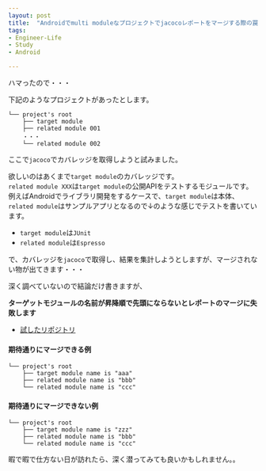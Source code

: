 ```yaml
---
layout: post
title:  "Androidでmulti moduleなプロジェクトでjacocoレポートをマージする際の罠"
tags:
- Engineer-Life
- Study
- Android

---
```


ハマったので・・・

下記のようなプロジェクトがあったとします。

```
└── project's root
    ├── target module
    ├── related module 001
    ・・・
    └── related module 002
```

ここで`jacoco`でカバレッジを取得しようと試みました。  

欲しいのはあくまで`target module`のカバレッジです。  
`related module XXX`は`target module`の公開APIをテストするモジュールです。  
例えばAndroidでライブラリ開発をするケースで、`target module`は本体、`related module`はサンプルアプリとなるので↓のような感じでテストを書いています。

- `target module`は`JUnit`
- `related module`は`Espresso`

で、カバレッジを`jacoco`で取得し、結果を集計しようとしますが、マージされない物が出てきます・・・

深く調べていないので結論だけ書きますが、

**ターゲットモジュールの名前が昇降順で先頭にならないとレポートのマージに失敗します**  


- [試したリポジトリ](https://github.com/WataruSuzuki/Example-CodeCoverage-AndroidLibrary)

#### 期待通りにマージできる例

```
└── project's root
    ├── target module name is "aaa"
    ├── related module name is "bbb"
    └── related module name is "ccc"
```

#### 期待通りにマージできない例

```
└── project's root
    ├── target module name is "zzz"
    ├── related module name is "bbb"
    └── related module name is "ccc"
```

暇で暇で仕方ない日が訪れたら、深く潜ってみても良いかもしれません。。
